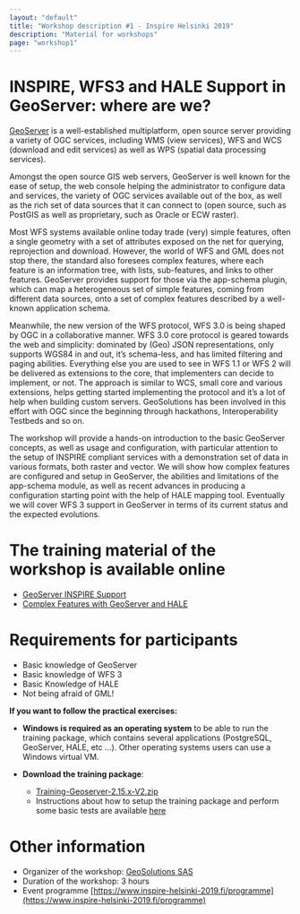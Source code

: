 ```yaml
---
layout: "default"
title: "Workshop description #1 - Inspire Helsinki 2019"
description: "Material for workshops"
page: "workshop1"
---
```

# INSPIRE, WFS3 and HALE Support in GeoServer: where are we?

[GeoServer](http://geoserver.org/) is a well-established multiplatform, open source server providing a variety of OGC services, including WMS (view services), WFS and WCS (download and edit services) as well as WPS (spatial data processing services). 
 
Amongst the open source GIS web servers, GeoServer is well known for the ease of setup, the web console helping the administrator to configure data and services, the variety of OGC services available out of the box, as well as the rich set of data sources that it can connect to (open source, such as PostGIS as well as proprietary, such as Oracle or ECW raster). 
 
Most WFS systems available online today trade (very) simple features, often a single geometry with a set of attributes exposed on the net for querying, reprojection and download. However, the world of WFS and GML does not stop there, the standard also foresees complex features, where each feature is an information tree, with lists, sub-features, and links to other features. GeoServer provides support for those via the app-schema plugin, which can map a heterogeneous set of simple features, coming from different data sources, onto a set of complex features described by a well-known application schema. 
 
Meanwhile, the new version of the WFS protocol, WFS 3.0 is being shaped by OGC in a collaborative manner. WFS 3.0 core protocol is geared towards the web and simplicity: dominated by (Geo) JSON representations, only supports WGS84 in and out, it’s schema-less, and has limited filtering and paging abilities. Everything else you are used to see in WFS 1.1 or WFS 2 will be delivered as extensions to the core, that implementers can decide to implement, or not. The approach is similar to WCS, small core and various extensions, helps getting started implementing the protocol and it’s a lot of help when building custom servers. GeoSolutions has been involved in this effort with OGC since the beginning through hackathons, Interoperability Testbeds and so on. 
 
The workshop will provide a hands-on introduction to the basic GeoServer concepts, as well as usage and configuration, with particular attention to the setup of INSPIRE compliant services with a demonstration set of data in various formats, both raster and vector. We will show how complex features are configured and setup in GeoServer, the abilities and limitations of the app-schema module, as well as recent advances in producing a configuration starting point with the help of HALE mapping tool. Eventually we will cover WFS 3 support in GeoServer in terms of its current status and the expected evolutions. 

# The training material of the workshop is available online
* [GeoServer INSPIRE Support](https://geoserver.geo-solutions.it/edu/en/inspire/index.html)
* [Complex Features with GeoServer and HALE](https://geoserver.geo-solutions.it/edu/en/complex_features/index.html)




# Requirements for participants

* Basic knowledge of GeoServer 
* Basic knowledge of WFS 3 
* Basic Knowledge of HALE 
* Not being afraid of GML!

**If you want to follow the practical exercises:**

* **Windows is required as an operating system** to be able to run the training package, which contains several applications (PostgreSQL, GeoServer, HALE, etc …). Other operating systems users can use a Windows virtual VM.

* **Download the training package**:
  * [Training-Geoserver-2.15.x-V2.zip](https://www.dropbox.com/s/c9qfu3uaokgrtkt/Training-Geoserver-2.15.x-V2.zip?dl=1)
  * Instructions about how to setup the training package and perform some basic tests are available [here](https://geoserver.geo-solutions.it/edu/en/intro/windows.html#geoserver-intro-windows)

# Other information

* Organizer of the workshop: [GeoSolutions SAS](https://www.geo-solutions.it/)
* Duration of the workshop: 3 hours
* Event programme [https://www.inspire-helsinki-2019.fi/programme](https://www.inspire-helsinki-2019.fi/programme)
